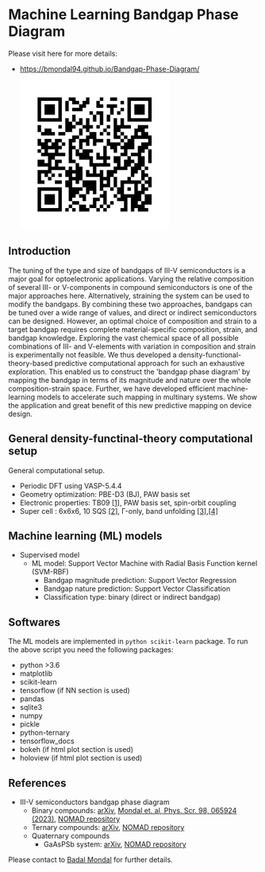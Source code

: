 # Machine Learning Bandgap Phase Diagram

Please visit here for more details:

* https://bmondal94.github.io/Bandgap-Phase-Diagram/

   <img src="./ImageFolder/BandgapPhaseDiagram.png" style="width:300px;height:300px;">
   
## Introduction
The tuning of the type and size of bandgaps of III-V semiconductors is a major goal for optoelectronic applications. 
Varying the relative composition of several III- or V-components in compound semiconductors is one of the major approaches here. 
Alternatively, straining the system can be used to modify the bandgaps. By combining these two approaches, 
bandgaps can be tuned over a wide range of values, and direct or indirect semiconductors can be designed. However, an optimal choice of composition and 
strain to a target bandgap requires complete material-specific composition, strain, and bandgap knowledge. Exploring the vast chemical space of all 
possible combinations of III- and V-elements with variation in composition and strain is experimentally not feasible. We thus developed a 
density-functional-theory-based predictive computational approach for such an exhaustive exploration. This enabled us to construct the 
'bandgap phase diagram' by mapping the bandgap in terms of its magnitude and nature over the whole composition-strain space. 
Further, we have developed efficient machine-learning models to accelerate such mapping in multinary systems. We show the application and great 
benefit of this new predictive mapping on device design. 

## General density-functinal-theory computational setup
General computational setup.

* Periodic DFT using VASP-5.4.4
* Geometry optimization: PBE-D3 (BJ), PAW basis set 
* Electronic properties: TB09 [[1]](https://journals.aps.org/prl/abstract/10.1103/PhysRevLett.102.226401), PAW basis set, spin-orbit coupling 
* Super cell : 6x6x6, 10 SQS [[2]](https://www.brown.edu/Departments/Engineering/Labs/avdw/atat/manual/node74.html), 
Γ-only, band unfolding [[3]](https://github.com/rubel75/fold2Bloch-VASP),[[4]](https://github.com/band-unfolding/bandup)

## Machine learning (ML) models

* Supervised model
	* ML model: Support Vector Machine with Radial Basis Function kernel (SVM-RBF) 
		* Bandgap magnitude prediction: Support Vector Regression
		* Bandgap nature prediction: Support Vector Classification
		* Classification type:  binary (direct or indirect bandgap)
## Softwares

The ML models are implemented in `python scikit-learn` package. To run the above script you need the following packages:

* python >3.6
* matplotlib
* scikit-learn
* tensorflow (if NN section is used)
* pandas
* sqlite3
* numpy
* pickle
* python-ternary
* tensorflow_docs
* bokeh (if html plot section is used)
* holoview (if html plot section is used)

## References
* III-V semiconductors bandgap phase diagram
    *  Binary compounds: [arXiv](http://arxiv.org/abs/2208.10596), [Mondal et. al, Phys. Scr. 98, 065924 (2023)](https://doi.org/10.1088/1402-4896/acd08b), [NOMAD repository](https://doi.org/10.17172/NOMAD/2022.08.20-2)
    *  Ternary compounds: [arXiv](http://arxiv.org/abs/2302.14547), [NOMAD repository](https://doi.org/10.17172/NOMAD/2023.02.27-1)
    *  Quaternary compounds
        *  GaAsPSb system: [arXiv](https://doi.org/10.48550/arXiv.2305.03666), [NOMAD repository](https://doi.org/10.17172/NOMAD/2023.05.03-1)

Please contact to [Badal Mondal](mailto:badalmondal.chembgc@gmail.com,badal.mondal@physik.uni-marburg.de,badal.mondal@studserv.uni-leipzig.de) for further details.
